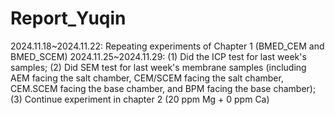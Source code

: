 # Report_Yuqin

2024.11.18~2024.11.22: Repeating experiments of Chapter 1 (BMED_CEM and BMED_SCEM)
2024.11.25~2024.11.29: (1) Did the ICP test for last week's samples; (2) Did SEM test for last week's membrane samples (including AEM facing the salt chamber, CEM/SCEM facing the salt chamber, CEM.SCEM facing the base chamber, and BPM facing the base chamber); (3) Continue experiment in chapter 2 (20 ppm Mg + 0 ppm Ca)
